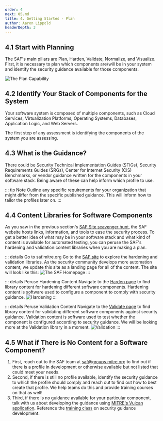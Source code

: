 ```yaml
---
order: 4
next: 05.md
title: 4. Getting Started - Plan
author: Aaron Lippold
headerDepth: 3
---
```


## 4.1 Start with Planning

The SAF's main pillars are Plan, Harden, Validate, Normalize, and Visualize. First, it is necessary to plan which components are/will be in your system and identify the security guidance available for those components.

![The Plan Capability](../../assets/img/SAF_Capabilities_Plan.png)

## 4.2 Identify Your Stack of Components for the System

Your software system is composed of multiple components, such as Cloud Services, Virtualization Platforms, Operating Systems, Databases, Application Logic, and Web Servers.

The first step of any assessment is identifying the components of the system you are assessing.

## 4.3 What is the Guidance?

There could be Security Technical Implementation Guides (STIGs), Security Requirements Guides (SRGs), Center for Internet Security (CIS) Benchmarks, or vendor guidance written for the components in your software stack. Being aware of these can help inform which profile to use.

::: tip Note
Outline any specific requirements for your organization that might differ from the specific published guidance. This will inform how to tailor the profiles later on.
:::

## 4.4 Content Libraries for Software Components

As you saw in the previous section's [SAF Site scavenger hunt](./03.md), the SAF website hosts links, information, and tools to ease the security process. To get a better idea of what may be in your software stack and what kind of content is available for automated testing, you can peruse the SAF's hardening and validation content libraries when you are making a plan.

::: details Go to saf.mitre.org
Go to the [SAF site](https://saf.mitre.org) to explore the hardening and validation libraries. As the security community develops more automation content, we update this site as a landing page for all of the content. The site will look like this:
![The SAF Homepage](../../assets/img/SAF_Home.png)
:::

::: details Peruse Hardening Content
Navigate to the [Harden page](https://saf.mitre.org/#/harden) to find library content for hardening different software components. Hardening content is software used to configure a component to comply with security guidance.
![Hardening](../../assets/img/SAF_Site_Harden.png)
:::

::: details Peruse Validation Content
Navigate to the [Validate page](https://saf.mitre.org/#/validate) to find library content for validating different software components against security guidance. Validation content is software used to test whether the component is configured according to security guidance. We will be looking more at the Validation library in a moment.
![Validation](../../assets/img/SAF_Site_Validate.png)
:::

## 4.5 What if There is No Content for a Software Component?

1. First, reach out to the SAF team at [saf@groups.mitre.org](mailto:saf@groups.mitre.org) to find out if there is a profile in development or otherwise available but not listed that could meet your needs.
2. Second, if there is still no profile available, identify the security guidance to which the profile should comply and reach out to find out how to best create that profile. We help teams do this and provide training courses on that as well!
3. Third, if there is no guidance available for your particular component, talk with us about developing the guidance using [MITRE's Vulcan application](https://vulcan.mitre.org/). Reference the [training class](../guidance) on security guidance development.
